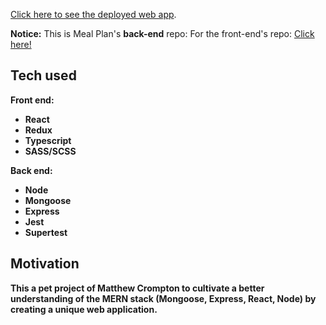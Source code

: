 [Click here to see the deployed web app](https://mcromp.github.io/meal-plan/).

<b>Notice:</b>
This is Meal Plan's **back-end** repo:
For the front-end's repo:
[Click here!](https://github.com/mcromp/meal-plan)

## Tech used

<b>Front end:<b>

- React
- Redux
- Typescript
- SASS/SCSS

<b>Back end: <b>

- Node
- Mongoose
- Express
- Jest
- Supertest

## Motivation

This a pet project of Matthew Crompton to cultivate a better understanding of the MERN stack (Mongoose, Express, React, Node) by creating a unique web application.
